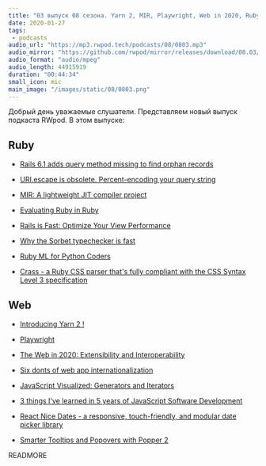 ```yaml
---
title: "03 выпуск 08 сезона. Yarn 2, MIR, Playwright, Web in 2020, Ruby ML for Python Coders, React Nice Dates и прочее"
date: 2020-01-27
tags:
 - podcasts
audio_url: "https://mp3.rwpod.tech/podcasts/08/0803.mp3"
audio_mirror: "https://github.com/rwpod/mirror/releases/download/08.03/0803.mp3"
audio_format: "audio/mpeg"
audio_length: 44915919
duration: "00:44:34"
small_icon: mic
main_image: "/images/static/08/0803.png"
---
```


Добрый день уважаемые слушатели. Представляем новый выпуск подкаста RWpod. В этом выпуске:

## Ruby

 - [Rails 6.1 adds query method missing to find orphan records](https://blog.saeloun.com/2020/01/21/rails-6-1-adds-query-method-missing-to-find-orphan-records)
 - [URI.escape is obsolete. Percent-encoding your query string](https://docs.knapsackpro.com/2020/uri-escape-is-obsolete-percent-encoding-your-query-string)
 - [MIR: A lightweight JIT compiler project](https://developers.redhat.com/blog/2020/01/20/mir-a-lightweight-jit-compiler-project/)
 - [Evaluating Ruby in Ruby](https://ilyabylich.svbtle.com/evaluating-ruby-in-ruby)


 - [Rails is Fast: Optimize Your View Performance](https://blog.appsignal.com/2020/01/22/rails-is-fast-optimize-your-view-performance.html)
 - [Why the Sorbet typechecker is fast](https://blog.nelhage.com/post/why-sorbet-is-fast/)
 - [Ruby ML for Python Coders](https://ankane.org/ruby-ml-for-python-coders)
 - [Crass - a Ruby CSS parser that's fully compliant with the CSS Syntax Level 3 specification](https://github.com/rgrove/crass)

## Web

 - [Introducing Yarn 2 !](https://dev.to/arcanis/introducing-yarn-2-4eh1)
 - [Playwright](https://css-tricks.com/playwright/)
 - [The Web in 2020: Extensibility and Interoperability](https://css-tricks.com/the-web-in-2020-extensibility-and-interoperability/)
 - [Six donts of web app internationalization](https://blog.sapegin.me/all/internationalization/)


 - [JavaScript Visualized: Generators and Iterators](https://dev.to/lydiahallie/javascript-visualized-generators-and-iterators-e36)
 - [3 things I've learned in 5 years of JavaScript Software Development](https://gist.github.com/chooie/7094d8340b673241ee203c944a29658d)
 - [React Nice Dates - a responsive, touch-friendly, and modular date picker library](https://reactnicedates.hernansartorio.com/)
 - [Smarter Tooltips and Popovers with Popper 2](https://dev.to/fezvrasta/smarter-tooltips-and-popovers-with-popper-2-44bh)


READMORE
